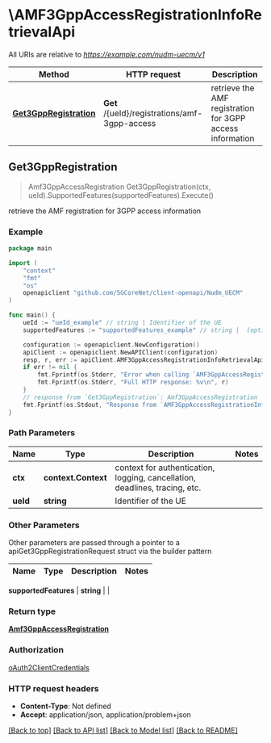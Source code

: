 # \AMF3GppAccessRegistrationInfoRetrievalApi

All URIs are relative to *https://example.com/nudm-uecm/v1*

Method | HTTP request | Description
------------- | ------------- | -------------
[**Get3GppRegistration**](AMF3GppAccessRegistrationInfoRetrievalApi.md#Get3GppRegistration) | **Get** /{ueId}/registrations/amf-3gpp-access | retrieve the AMF registration for 3GPP access information



## Get3GppRegistration

> Amf3GppAccessRegistration Get3GppRegistration(ctx, ueId).SupportedFeatures(supportedFeatures).Execute()

retrieve the AMF registration for 3GPP access information

### Example

```go
package main

import (
    "context"
    "fmt"
    "os"
    openapiclient "github.com/5GCoreNet/client-openapi/Nudm_UECM"
)

func main() {
    ueId := "ueId_example" // string | Identifier of the UE
    supportedFeatures := "supportedFeatures_example" // string |  (optional)

    configuration := openapiclient.NewConfiguration()
    apiClient := openapiclient.NewAPIClient(configuration)
    resp, r, err := apiClient.AMF3GppAccessRegistrationInfoRetrievalApi.Get3GppRegistration(context.Background(), ueId).SupportedFeatures(supportedFeatures).Execute()
    if err != nil {
        fmt.Fprintf(os.Stderr, "Error when calling `AMF3GppAccessRegistrationInfoRetrievalApi.Get3GppRegistration``: %v\n", err)
        fmt.Fprintf(os.Stderr, "Full HTTP response: %v\n", r)
    }
    // response from `Get3GppRegistration`: Amf3GppAccessRegistration
    fmt.Fprintf(os.Stdout, "Response from `AMF3GppAccessRegistrationInfoRetrievalApi.Get3GppRegistration`: %v\n", resp)
}
```

### Path Parameters


Name | Type | Description  | Notes
------------- | ------------- | ------------- | -------------
**ctx** | **context.Context** | context for authentication, logging, cancellation, deadlines, tracing, etc.
**ueId** | **string** | Identifier of the UE | 

### Other Parameters

Other parameters are passed through a pointer to a apiGet3GppRegistrationRequest struct via the builder pattern


Name | Type | Description  | Notes
------------- | ------------- | ------------- | -------------

 **supportedFeatures** | **string** |  | 

### Return type

[**Amf3GppAccessRegistration**](Amf3GppAccessRegistration.md)

### Authorization

[oAuth2ClientCredentials](../README.md#oAuth2ClientCredentials)

### HTTP request headers

- **Content-Type**: Not defined
- **Accept**: application/json, application/problem+json

[[Back to top]](#) [[Back to API list]](../README.md#documentation-for-api-endpoints)
[[Back to Model list]](../README.md#documentation-for-models)
[[Back to README]](../README.md)

